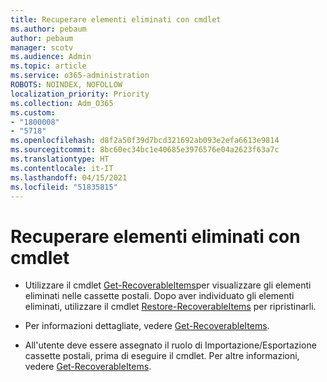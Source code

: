 ```yaml
---
title: Recuperare elementi eliminati con cmdlet
ms.author: pebaum
author: pebaum
manager: scotv
ms.audience: Admin
ms.topic: article
ms.service: o365-administration
ROBOTS: NOINDEX, NOFOLLOW
localization_priority: Priority
ms.collection: Adm_O365
ms.custom:
- "1800008"
- "5718"
ms.openlocfilehash: d8f2a50f39d7bcd321692ab093e2efa6613e9814
ms.sourcegitcommit: 8bc60ec34bc1e40685e3976576e04a2623f63a7c
ms.translationtype: HT
ms.contentlocale: it-IT
ms.lasthandoff: 04/15/2021
ms.locfileid: "51835815"
---
```

# <a name="recover-deleted-items-with-cmdlet"></a>Recuperare elementi eliminati con cmdlet

- Utilizzare il cmdlet [Get-RecoverableItems](https://docs.microsoft.com/powershell/module/exchange/get-recoverableitems?view=exchange-ps)per visualizzare gli elementi eliminati nelle cassette postali. Dopo aver individuato gli elementi eliminati, utilizzare il cmdlet [Restore-RecoverableItems](https://docs.microsoft.com/powershell/module/exchange/Restore-RecoverableItems?view=exchange-ps) per ripristinarli.

- Per informazioni dettagliate, vedere [Get-RecoverableItems](https://docs.microsoft.com/powershell/module/exchange/get-recoverableitems?view=exchange-ps).

- All'utente deve essere assegnato il ruolo di Importazione/Esportazione cassette postali, prima di eseguire il cmdlet. Per altre informazioni, vedere [Get-RecoverableItems](https://docs.microsoft.com/powershell/module/exchange/get-recoverableitems?view=exchange-ps).
